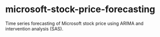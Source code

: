 # microsoft-stock-price-forecasting
Time series forecasting of Microsoft stock price using ARIMA and intervention analysis (SAS).
